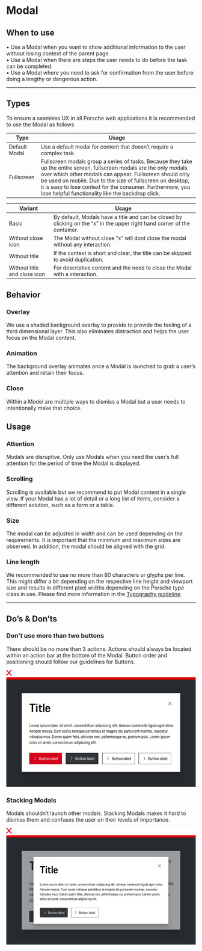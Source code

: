 # Modal

## When to use

  • Use a Modal when you want to show additional information to the user without losing context of the parent page.  
  • Use a Modal when there are steps the user needs to do before the task can be completed.  
  • Use a Modal where you need to ask for confirmation from the user before doing a lengthy or dangerous action.  

---

## Types

To ensure a seamless UX in all Porsche web applications it is recommended to use the Modal as follows

| Type | Usage |
|----|----|
| Default Modal | Use a default modal for content that doesn’t require a complex task. |
| Fullscreen | Fullscreen modals group a series of tasks. Because they take up the entire screen, fullscreen modals are the only modals over which other modals can appear. Fullscreen should only be used on mobile. Due to the size of fullscreen on desktop, it is easy to lose context for the consumer. Furthermore, you lose helpful functionality like the backdrop click.



| Variant | Usage |
|----|----|
| Basic | By default, Modals have a title and can be closed by clicking on the “x” in the upper right hand corner of the container. |
| Without close icon | The Modal without close “x” will dont close the modal without any interaction. |
| Without title | If the context is short and clear, the title can be skipped to avoid duplication. |
| Without title and close icon | For descriptive content and the need to close the Modal with a interaction. |


## Behavior

### Overlay
We use a shaded background overlay to provide to provide the feeling of a third dimensional layer. 
This also eliminates distraction and helps the user focus on the Modal content.

### Animation
The background overlay animates once a Modal is launched to grab a user’s attention and retain their focus.

### Close
Within a Model are multiple ways to dismiss a Modal but a user needs to intentionally make that choice.

## Usage

### Attention
Modals are disruptive. Only use Modals when you need the user’s full attention for the period of time the Modal is displayed.

### Scrolling
Scrolling is available but we recommend to put Modal content in a single view. If your Modal has a lot of detail or a 
long list of items, consider a different solution, such as a form or a table.

### Size
The modal can be adjusted in width and can be used depending on the requirements. It is important that the minimum and maximum sizes are observed. In addition, the modal should be aligned with the grid.

### Line length
We recommended to use no more than 80 characters or glyphs per line. This might differ a bit depending on the respective line height and viewport size and results in different pixel widths depending on the Porsche type class in use. Please find more information in the [Typography guideline](#/components/typography).

---

## Do’s & Don’ts

### Don't use more than two buttons
There should be no more than 3 actions. Actions should always be located within an action bar at the bottom of the Modal. Button order and positioning should follow our guidelines for Buttons.

![Usage Buttons](./assets/modal-dialog-more-than-three-buttons.png)

### Stacking Modals
Modals shouldn’t launch other modals. Stacking Modals makes it hard to dismiss them and confuses the user on their levels of importance.

![Stacking modals](./assets/modal-stacking-modals.png)
